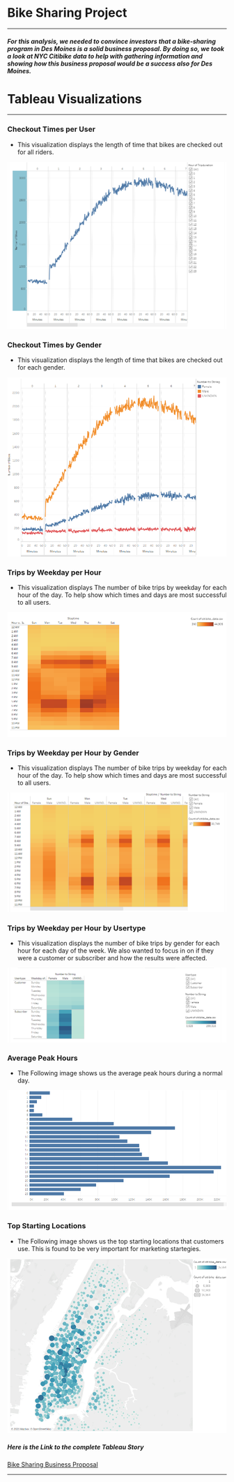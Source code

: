 # Bike Sharing Project
_____________________________________

##### For this analysis, we needed to convince investors that a bike-sharing program in Des Moines is a solid business proposal. By doing so, we took a look at NYC Citibike data to help with gathering information and showing how this business proposal would be a success also for Des Moines. 

# Tableau Visualizations
_____________________________________


### Checkout Times per User

- This visualization displays the length of time that bikes are checked out for all riders.

![checkout%20per%20user](https://github.com/mckenziekkilburn/bikesharing/blob/master/images/checkout%20per%20user.PNG)

### Checkout Times by Gender

- This visualization displays the length of time that bikes are checked out for each gender.

![checkout%20per%20gender](https://github.com/mckenziekkilburn/bikesharing/blob/master/images/checkout%20per%20gender.PNG)

### Trips by Weekday per Hour

- This visualization displays The number of bike trips by weekday for each hour of the day. To help show which times and days are most successful to all users. 

![Trips%20by%20weekday%20per%20hour](https://github.com/mckenziekkilburn/bikesharing/blob/master/images/Trips%20by%20weekday%20per%20hour.PNG)

### Trips by Weekday per Hour by Gender

- This visualization displays The number of bike trips by weekday for each hour of the day. To help show which times and days are most successful to all users. 

![Trips%20by%20gender](https://github.com/mckenziekkilburn/bikesharing/blob/master/images/Trips%20by%20gender.PNG)

### Trips by Weekday per Hour by Usertype

- This visualization displays the number of bike trips by gender for each hour for each day of the week. We also wanted to focus in on if they were a customer or subscriber and how the results were affected.

![User%20Trips%20by%20Gender%20by%20Weekday](https://github.com/mckenziekkilburn/bikesharing/blob/master/images/User%20Trips%20by%20Gender%20by%20Weekday.PNG)

### Average Peak Hours

- The Following image shows us the average peak hours during a normal day. 

![Average%20Peak%20Hours](https://github.com/mckenziekkilburn/bikesharing/blob/master/images/Average%20Peak%20Hours.PNG)

### Top Starting Locations

- The Following image shows us the top starting locations that customers use. This is found to be very important for marketing startegies.  

![Top%20Starting%20Locations](https://github.com/mckenziekkilburn/bikesharing/blob/master/images/Top%20Starting%20Locations.PNG)


##### Here is the Link to the complete Tableau Story

[Bike Sharing Business Proposal](https://public.tableau.com/profile/mckenzie.kilburn#!/vizhome/BikeSharing_16100690504300/Bike-SharingBusinessProposal)

___________________________________________________


